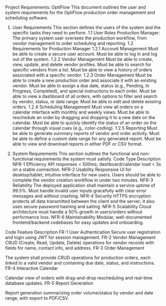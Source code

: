 Project Requirements: OptiFlow
This document outlines the user and system requirements for the OptiFlow production order management and scheduling software.
1. User Requirements
This section defines the users of the system and the specific tasks they need to perform.
1.1 User Roles
Production Manager: The primary system user oversees the production workflow, from vendor management to order scheduling and reporting.
1.2 Requirements for Production Manager
1.2.1 Account Management
Must be able to create a secure user account.
Must be able to log in and log out of the system.
1.2.2 Vendor Management
Must be able to create, view, update, and delete vendor profiles.
Must be able to search for specific vendors from a list.
Must be able to view a history of orders associated with a specific vendor.
1.2.3 Order Management
Must be able to create a new production order and associate it with an existing vendor.
Must be able to assign a due date, status (e.g., Pending, In Progress, Completed), and special instructions to each order.
Must be able to view a dashboard of all orders, with options to filter and search by vendor, status, or date range.
Must be able to edit and delete existing orders.
1.2.4 Scheduling Management
Must view all orders on a calendar interface with monthly and weekly views.
Must be able to reschedule an order by dragging and dropping it to a new date on the calendar.
Must be able to quickly identify the status of an order on the calendar through visual cues (e.g., color-coding).
1.2.5 Reporting
Must be able to generate summary reports of vendor and order activity.
Must be able to define a custom date range for any generated report.
Must be able to view and download reports in either PDF or CSV format.

2. System Requirements
This section outlines the functional and non-functional requirements the system must satisfy.
Code 
Type 
Description 
NFR-1 
Efficiency 
API responses < 500ms; dashboard/calendar load < 3s on a stable connection. 
NFR-2 
Usability 
Responsive UI for desktop/tablet; intuitive interface for new users. 
Users should be able to complete the vendor creation workflow in under two minutes. 
NFR-3 
Reliability 
The deployed application shall maintain a service uptime of 99.5%. 
Must handle invalid user inputs gracefully with clear error messages and without crashing. 
NFR-4 
Security 
HTTPS encryption protects all data transmitted between the client and the server; it also uses secure password hashing and salting. 
NFR-5 
Scalability 
Cloud architecture must handle a 50% growth in users/orders without performance loss. 
NFR-6 
Maintainability 
Modular, well-documented frontend/backend codebases for easy updates and onboarding. 


Code 
Feature 
Description 
FR-1 
User Authentication 
Secure user registration and login using JWT for session management. 
FR-2 
Vendor Management 
CRUD (Create, Read, Update, Delete) operations for vendor records with fields for name, contact info, and address. 
FR-3 
Order Management 
 
The system shall provide CRUD operations for production orders, each linked to a valid vendor and containing due date, status, and instructions. 
FR-4 
Interactive Calendar 
 
Calendar view of orders with drag-and-drop rescheduling and real-time database updates. 
FR-5 
Report Generation 
 
Report generation summarizing order volume/status by vendor and date range, with export to PDF/CSV. 


